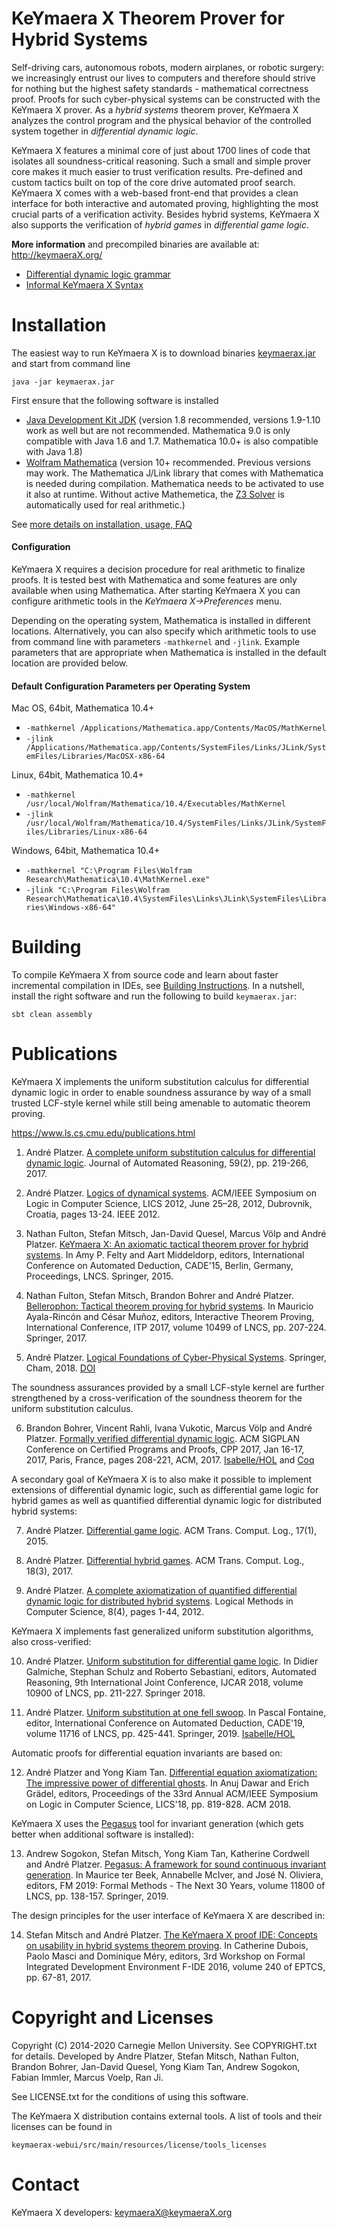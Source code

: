 KeYmaera X Theorem Prover for Hybrid Systems
============================================

Self-driving cars, autonomous robots, modern airplanes, or robotic surgery: we increasingly entrust our lives to computers and therefore should strive for nothing but the highest safety standards - mathematical correctness proof. Proofs for such cyber-physical systems can be constructed with the KeYmaera X prover. As a _hybrid systems_ theorem prover, KeYmaera X analyzes the control program and the physical behavior of the controlled system together in _differential dynamic logic_.

KeYmaera X features a minimal core of just about 1700 lines of code that isolates all soundness-critical reasoning. Such a small and simple prover core makes it much easier to trust verification results. Pre-defined and custom tactics built on top of the core drive automated proof search. KeYmaera X comes with a web-based front-end that provides a clean interface for both interactive and automated proving, highlighting the most crucial parts of a verification activity. Besides hybrid systems, KeYmaera X also supports the verification of _hybrid games_ in _differential game logic_.

**More information** and precompiled binaries are available at:
  http://keymaeraX.org/

* [Differential dynamic logic grammar](http://keymaerax.org/doc/dL-grammar.md)
* [Informal KeYmaera X Syntax](https://github.com/LS-Lab/KeYmaeraX-release/wiki/KeYmaera-X-Syntax-and-Informal-Semantics)

Installation
============
The easiest way to run KeYmaera X is to download binaries 
[keymaerax.jar](http://keymaerax.org/keymaerax.jar) and start from command line

    java -jar keymaerax.jar

First ensure that the following software is installed
- [Java Development Kit JDK](https://java.com/download)
  (version 1.8 recommended, versions 1.9-1.10 work as well but are not recommended. Mathematica 9.0 is only compatible with Java 1.6 and 1.7. Mathematica 10.0+ is also compatible with Java 1.8)
- [Wolfram Mathematica](https://www.wolfram.com/mathematica/)
  (version 10+ recommended. Previous versions may work.
  The Mathematica J/Link library that comes with Mathematica is needed during compilation. Mathematica needs to be activated to use it also at runtime.
  Without active Mathemetica, the [Z3 Solver](https://github.com/Z3Prover/z3) is automatically used for real arithmetic.)

See [more details on installation, usage, FAQ](http://keymaeraX.org/download.html)

#### Configuration
KeYmaera X requires a decision procedure for real arithmetic to finalize proofs. It is tested best with Mathematica and some features are only available when using Mathematica.
After starting KeYmaera X you can configure arithmetic tools in the _KeYmaera X->Preferences_ menu.

Depending on the operating system, Mathematica is installed in different locations. 
Alternatively, you can also specify which arithmetic tools to use from command line with
parameters `-mathkernel` and `-jlink`. Example parameters that are appropriate when
Mathematica is installed in the default location are provided below.

#### Default Configuration Parameters per Operating System
Mac OS, 64bit, Mathematica 10.4+
* `-mathkernel /Applications/Mathematica.app/Contents/MacOS/MathKernel`
* `-jlink /Applications/Mathematica.app/Contents/SystemFiles/Links/JLink/SystemFiles/Libraries/MacOSX-x86-64`

Linux, 64bit, Mathematica 10.4+
* `-mathkernel /usr/local/Wolfram/Mathematica/10.4/Executables/MathKernel`
* `-jlink /usr/local/Wolfram/Mathematica/10.4/SystemFiles/Links/JLink/SystemFiles/Libraries/Linux-x86-64`

Windows, 64bit, Mathematica 10.4+
* `-mathkernel "C:\Program Files\Wolfram Research\Mathematica\10.4\MathKernel.exe"`
* `-jlink "C:\Program Files\Wolfram Research\Mathematica\10.4\SystemFiles\Links\JLink\SystemFiles\Libraries\Windows-x86-64"`

Building
========
To compile KeYmaera X from source code and learn about faster incremental compilation in IDEs, see [Building Instructions](https://github.com/LS-Lab/KeYmaeraX-release/wiki/Building-Instructions).
In a nutshell, install the right software and run the following to build `keymaerax.jar`:

    sbt clean assembly

Publications
============

KeYmaera X implements the uniform substitution calculus for differential dynamic logic in order to enable soundness assurance by way of a small trusted LCF-style kernel while still being amenable to automatic theorem proving.

https://www.ls.cs.cmu.edu/publications.html

1. André Platzer. 
[A complete uniform substitution calculus for differential dynamic logic](https://doi.org/10.1007/s10817-016-9385-1).
Journal of Automated Reasoning, 59(2), pp. 219-266, 2017.

2. André Platzer.
[Logics of dynamical systems](https://doi.org/10.1109/LICS.2012.13).
ACM/IEEE Symposium on Logic in Computer Science, LICS 2012, June 25–28, 2012, Dubrovnik, Croatia, pages 13-24. IEEE 2012.

3. Nathan Fulton, Stefan Mitsch, Jan-David Quesel, Marcus Völp and André Platzer. 
[KeYmaera X: An axiomatic tactical theorem prover for hybrid systems](https://doi.org/10.1007/978-3-319-21401-6_36).
In Amy P. Felty and Aart Middeldorp, editors, International Conference on Automated Deduction, CADE'15, Berlin, Germany, Proceedings, LNCS. Springer, 2015. 

4. Nathan Fulton, Stefan Mitsch, Brandon Bohrer and André Platzer. 
[Bellerophon: Tactical theorem proving for hybrid systems](https://doi.org/10.1007/978-3-319-66107-0_14).
In Mauricio Ayala-Rincón and César Muñoz, editors, Interactive Theorem Proving, International Conference, ITP 2017, volume 10499 of LNCS, pp. 207-224. Springer, 2017. 

5. André Platzer.
[Logical Foundations of Cyber-Physical Systems](http://lfcps.org/lfcps/).
Springer, Cham, 2018.
[DOI](https://doi.org/10.1007/978-3-319-63588-0)

The soundness assurances provided by a small LCF-style kernel are further strengthened by a cross-verification of the soundness theorem for the uniform substitution calculus.

6. Brandon Bohrer, Vincent Rahli, Ivana Vukotic, Marcus Völp and André Platzer.
[Formally verified differential dynamic logic](https://doi.org/10.1145/3018610.3018616).
ACM SIGPLAN Conference on Certified Programs and Proofs, CPP 2017, Jan 16-17, 2017, Paris, France, pages 208-221, ACM, 2017.
[Isabelle/HOL](https://github.com/LS-Lab/Isabelle-dL) and [Coq](https://github.com/LS-Lab/Coq-dL)

A secondary goal of KeYmaera X is to also make it possible to implement extensions of differential dynamic logic, such as differential game logic for hybrid games as well as quantified differential dynamic logic for distributed hybrid systems:

7. André Platzer. 
[Differential game logic](https://doi.org/10.1145/2817824).
ACM Trans. Comput. Log., 17(1), 2015.

8. André Platzer. 
[Differential hybrid games](https://doi.org/10.1145/3091123).
ACM Trans. Comput. Log., 18(3), 2017.

9. André Platzer.
[A complete axiomatization of quantified differential dynamic logic for distributed hybrid systems](https://doi.org/10.2168/LMCS-8(4:17)2012).
Logical Methods in Computer Science, 8(4), pages 1-44, 2012.

KeYmaera X implements fast generalized uniform substitution algorithms, also cross-verified:

10. André Platzer.
[Uniform substitution for differential game logic](https://doi.org/10.1007/978-3-319-94205-6_15).
In Didier Galmiche, Stephan Schulz and Roberto Sebastiani, editors, Automated Reasoning, 9th International Joint Conference, IJCAR 2018, volume 10900 of LNCS, pp. 211-227. Springer 2018.

11. André Platzer.
[Uniform substitution at one fell swoop](https://doi.org/10.1007/978-3-030-29436-6_25).
In Pascal Fontaine, editor, International Conference on Automated Deduction, CADE'19, volume 11716 of LNCS, pp. 425-441. Springer, 2019.
[Isabelle/HOL](http://isa-afp.org/entries/Differential_Game_Logic.html)

Automatic proofs for differential equation invariants are based on:

12. André Platzer and Yong Kiam Tan. 
[Differential equation axiomatization: The impressive power of differential ghosts](https://doi.org/10.1145/3209108.3209147). 
In Anuj Dawar and Erich Grädel, editors, Proceedings of the 33rd Annual ACM/IEEE Symposium on Logic in Computer Science, LICS'18, pp. 819-828. ACM 2018.

KeYmaera X uses the [Pegasus](http://pegasus.keymaeraX.org/) tool for invariant generation (which gets better when additional software is installed):

13. Andrew Sogokon, Stefan Mitsch, Yong Kiam Tan, Katherine Cordwell and André Platzer. 
[Pegasus: A framework for sound continuous invariant generation](https://doi.org/10.1145/3209108.3209147). 
In Maurice ter Beek, Annabelle McIver, and José N. Oliviera, editors, FM 2019: Formal Methods - The Next 30 Years, volume 11800 of LNCS, pp. 138-157. Springer, 2019.

The design principles for the user interface of KeYmaera X are described in:

14. Stefan Mitsch and André Platzer. 
[The KeYmaera X proof IDE: Concepts on usability in hybrid systems theorem proving](https://doi.org/10.4204/EPTCS.240.5). 
In Catherine Dubois, Paolo Masci and Dominique Méry, editors, 3rd Workshop on Formal Integrated Development Environment F-IDE 2016, volume 240 of EPTCS, pp. 67-81, 2017.

Copyright and Licenses
======================

Copyright (C) 2014-2020 Carnegie Mellon University. See COPYRIGHT.txt for details.
Developed by Andre Platzer, Stefan Mitsch, Nathan Fulton, Brandon Bohrer, Jan-David Quesel, Yong Kiam Tan, Andrew Sogokon, Fabian Immler, Marcus Voelp, Ran Ji.

See LICENSE.txt for the conditions of using this software.

The KeYmaera X distribution contains external tools. A list of tools and their licenses can be found in

    keymaerax-webui/src/main/resources/license/tools_licenses

Contact
=======

KeYmaera X developers: keymaeraX@keymaeraX.org
